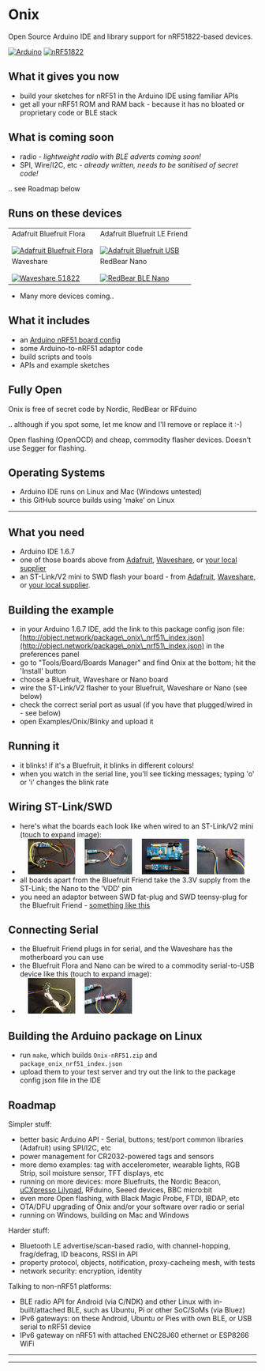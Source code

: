 # Onix
Open Source Arduino IDE and library support for nRF51822-based devices.

<a href=""><img title="Arduino" width="15%" src="http://object.network/arduino-logo.svg" /></a>
<a href=""><img title="nRF51822" width="15%" src="http://object.network/nrf51822-logo.png" /></a>

## What it gives you now
 - build your sketches for nRF51 in the Arduino IDE using familiar APIs
 - get all your nRF51 ROM and RAM back - because it has no bloated or proprietary code or BLE stack

## What is coming soon
 - radio - *lightweight radio with BLE adverts coming soon!*
 - SPI, Wire/I2C, etc - *already written, needs to be sanitised of secret code!*

.. see Roadmap below

## Runs on these devices

<table>
<tr>
<td>
Adafruit Bluefruit Flora
<br/><br/>
<a href="https://www.adafruit.com/products/2487"><img title="Adafruit Bluefruit Flora" width="45%" src="http://object.network/BluefruitFlora.jpg" /></a>
</td>
<td>
Adafruit Bluefruit LE Friend
<br/><br/>
<a href="https://www.adafruit.com/products/2267"><img title="Adafruit Bluefruit USB" width="45%" src="http://object.network/BluefruitUSB.jpg" /></a>
</td>
</tr>
<tr>
<td>
Waveshare
<br/><br/>
<a href="http://www.waveshare.com/ble400.htm"><img title="Waveshare 51822" width="45%" src="http://object.network/WaveshareMotherboard.jpg" /></a>
</td>
<td>
RedBear Nano
<br/><br/>
<a href="http://redbearlab.com/blenano/"><img title="RedBear BLE Nano" width="45%" src="http://object.network/rbl-nano.jpg" /></a>
</td>
</tr>
</table>

 - Many more devices coming..

## What it includes
 - an [Arduino nRF51 board config](http://object.network/package\_onix\_nrf51\_index.json)
 - some Arduino-to-nRF51 adaptor code
 - build scripts and tools
 - APIs and example sketches

## Fully Open

Onix is free of secret code by Nordic, RedBear or RFduino

.. although if you spot some, let me know and I'll remove or replace it :-)

Open flashing (OpenOCD) and cheap, commodity flasher devices. Doesn't use Segger for flashing.

## Operating Systems
 - Arduino IDE runs on Linux and Mac (Windows untested)
 - this GitHub source builds using 'make' on Linux

----------------------------------------------

## What you need
 - Arduino IDE 1.6.7
 - one of those boards above from [Adafruit](https://www.adafruit.com/products/2267), [Waveshare](http://www.waveshare.com/ble400.htm), or [your local supplier](https://proto-pic.co.uk/redbearlab-ble-nano-nrf51822/)
 - an ST-Link/V2 mini to SWD flash your board - from [Adafruit](https://www.adafruit.com/products/2548), [Waveshare](http://www.waveshare.com/ST-LINK-V2-mini-STM32.htm), or [your local supplier](http://hobbycomponents.com/st-micro-electronics/444-stm8-stm32-emulator-and-programmer).

## Building the example
 - in your Arduino 1.6.7 IDE, add the link to this package config json file: [http://object.network/package\_onix\_nrf51\_index.json](http://object.network/package\_onix\_nrf51\_index.json) in the preferences panel
 - go to "Tools/Board/Boards Manager" and find Onix at the bottom; hit the 'Install' button
 - choose a Bluefruit, Waveshare or Nano board
 - wire the ST-Link/V2 flasher to your Bluefruit, Waveshare or Nano (see below)
 - check the correct serial port as usual (if you have that plugged/wired in - see below)
 - open Examples/Onix/Blinky and upload it

## Running it
 - it blinks! if it's a Bluefruit, it blinks in different colours!
 - when you watch in the serial line, you'll see ticking messages; typing 'o' or 'i' changes the blink rate

## Wiring ST-Link/SWD
 - here's what the boards each look like when wired to an ST-Link/V2 mini (touch to expand image):
 - &nbsp; &nbsp; <a href="docs/bluefruit-flora-stlink.jpg"><img src="docs/bluefruit-flora-stlink.jpg" title="Bluefruit Flora SWD" width="20%" /></a> &nbsp; &nbsp; <a href="docs/adafruit-stlink.jpg"><img src="docs/adafruit-stlink.jpg" title="Bluefruit Friend SWD" width="20%" /></a> &nbsp; &nbsp; <a href="docs/waveshare-stlink.jpg"><img src="docs/waveshare-stlink.jpg" title="Waveshare SWD" width="20%" /></a>&nbsp; &nbsp; <a href="docs/rbl-nano-stlink.jpg"><img src="docs/rbl-nano-stlink.jpg" title="RedBear Nano SWD" width="20%" /></a>
 - all boards apart from the Bluefruit Friend take the 3.3V supply from the ST-Link; the Nano to the 'VDD' pin
 - you need an adaptor between SWD fat-plug and SWD teensy-plug for the Bluefruit Friend - [something like this](https://www.google.co.uk/search?q=Olimex+ARM-JTAG-20-10+10+Pin+JTAG+Adaptor)

## Connecting Serial
 - the Bluefruit Friend plugs in for serial, and the Waveshare has the motherboard you can use
 - the Bluefruit Flora and Nano can be wired to a commodity serial-to-USB device like this (touch to expand image):
 - &nbsp; &nbsp; <a href="docs/bluefruit-flora-stlink-serial.jpg"><img src="docs/bluefruit-flora-stlink-serial.jpg" title="Bluefruit Flora SWD and Serial" width="20%" /></a> &nbsp; &nbsp; <a href="docs/rbl-nano-stlink-serial.jpg"><img src="docs/rbl-nano-stlink-serial.jpg" title="RedBear Nano SWD and Serial" width="20%" /></a>


## Building the Arduino package on Linux
 - run <code>make</code>, which builds <code>Onix-nRF51.zip</code> and <code>package\_onix\_nrf51\_index.json</code>
 - upload them to your test server and try out the link to the package config json file in the IDE

## Roadmap

Simpler stuff:

 - better basic Arduino API - Serial, buttons; test/port common libraries (Adafruit) using SPI/I2C, etc
 - power management for CR2032-powered tags and sensors
 - more demo examples: tag with accelerometer, wearable lights, RGB Strip, soil moisture sensor, TFT displays, etc
 - running on more devices: more Bluefruits, the Nordic Beacon, [uCXpresso Lilypad](https://international.switch-science.com/catalog/2158/), RFduino, Seeed devices, BBC micro:bit
 - even more Open flashing, with Black Magic Probe, FTDI, IBDAP, etc
 - OTA/DFU upgrading of Onix and/or your software over radio or serial
 - running on Windows, building on Mac and Windows

Harder stuff:

 - Bluetooth LE advertise/scan-based radio, with channel-hopping, frag/defrag, ID beacons, RSSI in API
 - property protocol, objects, notification, proxy-cacheing mesh, with tests
 - network security: encryption, identity

Talking to non-nRF51 platforms:

 - BLE radio API for Android (via C/NDK) and other Linux with in-built/attached BLE, such as Ubuntu, Pi or other SoC/SoMs (via Bluez)
 - IPv6 gateways: on these Android, Ubuntu or Pies with own BLE, or USB serial to nRF51 device
 - IPv6 gateway on nRF51 with attached ENC28J60 ethernet or ESP8266 WiFi

----

----





